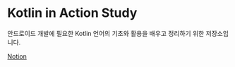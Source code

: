 # Kotlin in Action Study

안드로이드 개발에 필요한 Kotlin 언어의 기초와 활용을 배우고 정리하기 위한 저장소입니다.

[Notion](https://www.notion.so/Kotlin-in-Action-Study-6e8874c3ae6b40f588cbc31674bbca25)
